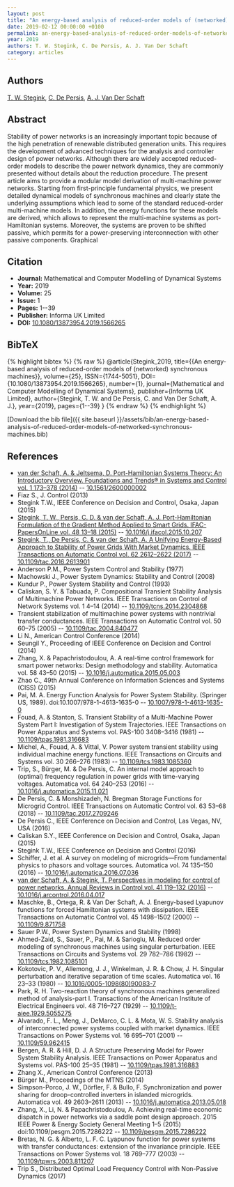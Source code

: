 ```yaml
---
layout: post
title: "An energy-based analysis of reduced-order models of (networked) synchronous machines"
date: 2019-02-12 00:00:00 +0100
permalink: an-energy-based-analysis-of-reduced-order-models-of-networked-synchronous-machines
year: 2019
authors: T. W. Stegink, C. De Persis, A. J. Van Der Schaft
category: articles
---
```

 
## Authors
[T. W. Stegink](authors/tjerk-w-stegink), [C. De Persis](authors/claudio-de-persis), [A. J. Van Der Schaft](authors/arjan-van-der-schaft)
 
## Abstract
 Stability of power networks is an increasingly important topic because of the high penetration of renewable distributed generation units. This requires the development of advanced techniques for the analysis and controller design of power networks. Although there are widely accepted reduced-order models to describe the power network dynamics, they are commonly presented without details about the reduction procedure. The present article aims to provide a modular model derivation of multi-machine power networks. Starting from first-principle fundamental physics, we present detailed dynamical models of synchronous machines and clearly state the underlying assumptions which lead to some of the standard reduced-order multi-machine models. In addition, the energy functions for these models are derived, which allows to represent the multi-machine systems as port-Hamiltonian systems. Moreover, the systems are proven to be shifted passive, which permits for a power-preserving interconnection with other passive components. Graphical 
 
## Citation
- **Journal:** Mathematical and Computer Modelling of Dynamical Systems
- **Year:** 2019
- **Volume:** 25
- **Issue:** 1
- **Pages:** 1--39
- **Publisher:** Informa UK Limited
- **DOI:** [10.1080/13873954.2019.1566265](https://doi.org/10.1080/13873954.2019.1566265)
 
## BibTeX
{% highlight bibtex %}
{% raw %}
@article{Stegink_2019,
  title={{An energy-based analysis of reduced-order models of (networked) synchronous machines}},
  volume={25},
  ISSN={1744-5051},
  DOI={10.1080/13873954.2019.1566265},
  number={1},
  journal={Mathematical and Computer Modelling of Dynamical Systems},
  publisher={Informa UK Limited},
  author={Stegink, T. W. and De Persis, C. and Van Der Schaft, A. J.},
  year={2019},
  pages={1--39}
}
{% endraw %}
{% endhighlight %}
 
[Download the bib file]({{ site.baseurl }}/assets/bib/an-energy-based-analysis-of-reduced-order-models-of-networked-synchronous-machines.bib)
 
## References
- [van der Schaft, A. & Jeltsema, D. Port-Hamiltonian Systems Theory: An Introductory Overview. Foundations and Trends® in Systems and Control vol. 1 173–378 (2014)](port-hamiltonian-systems-theory-an-introductory-overview) -- [10.1561/2600000002](https://doi.org/10.1561/2600000002)
- Fiaz S., J. Control (2013)
- Stegink T.W., IEEE Conference on Decision and Control, Osaka, Japan (2015)
- [Stegink, T. W., Persis, C. D. & van der Schaft, A. J. Port-Hamiltonian Formulation of the Gradient Method Applied to Smart Grids. IFAC-PapersOnLine vol. 48 13–18 (2015)](port-hamiltonian-formulation-of-the-gradient-method-applied-to-smart-grids) -- [10.1016/j.ifacol.2015.10.207](https://doi.org/10.1016/j.ifacol.2015.10.207)
- [Stegink, T., De Persis, C. & van der Schaft, A. A Unifying Energy-Based Approach to Stability of Power Grids With Market Dynamics. IEEE Transactions on Automatic Control vol. 62 2612–2622 (2017)](a-unifying-energy-based-approach-to-stability-of-power-grids-with-market-dynamics) -- [10.1109/tac.2016.2613901](https://doi.org/10.1109/tac.2016.2613901)
- Anderson P.M., Power System Control and Stability (1977)
- Machowski J., Power System Dynamics: Stability and Control (2008)
- Kundur P., Power System Stability and Control (1993)
- Caliskan, S. Y. & Tabuada, P. Compositional Transient Stability Analysis of Multimachine Power Networks. IEEE Transactions on Control of Network Systems vol. 1 4–14 (2014) -- [10.1109/tcns.2014.2304868](https://doi.org/10.1109/tcns.2014.2304868)
- Transient stabilization of multimachine power systems with nontrivial transfer conductances. IEEE Transactions on Automatic Control vol. 50 60–75 (2005) -- [10.1109/tac.2004.840477](https://doi.org/10.1109/tac.2004.840477)
- Li N., American Control Conference (2014)
- Seungil Y., Proceeding of IEEE Conference on Decision and Control (2014)
- Zhang, X. & Papachristodoulou, A. A real-time control framework for smart power networks: Design methodology and stability. Automatica vol. 58 43–50 (2015) -- [10.1016/j.automatica.2015.05.003](https://doi.org/10.1016/j.automatica.2015.05.003)
- Zhao C., 49th Annual Conference on Information Sciences and Systems (CISS) (2015)
- Pai, M. A. Energy Function Analysis for Power System Stability. (Springer US, 1989). doi:10.1007/978-1-4613-1635-0 -- [10.1007/978-1-4613-1635-0](https://doi.org/10.1007/978-1-4613-1635-0)
- Fouad, A. & Stanton, S. Transient Stability of a Multi-Machine Power System Part I: Investigation of System Trajectories. IEEE Transactions on Power Apparatus and Systems vol. PAS-100 3408–3416 (1981) -- [10.1109/tpas.1981.316683](https://doi.org/10.1109/tpas.1981.316683)
- Michel, A., Fouad, A. & Vittal, V. Power system transient stability using individual machine energy functions. IEEE Transactions on Circuits and Systems vol. 30 266–276 (1983) -- [10.1109/tcs.1983.1085360](https://doi.org/10.1109/tcs.1983.1085360)
- Trip, S., Bürger, M. & De Persis, C. An internal model approach to (optimal) frequency regulation in power grids with time-varying voltages. Automatica vol. 64 240–253 (2016) -- [10.1016/j.automatica.2015.11.021](https://doi.org/10.1016/j.automatica.2015.11.021)
- De Persis, C. & Monshizadeh, N. Bregman Storage Functions for Microgrid Control. IEEE Transactions on Automatic Control vol. 63 53–68 (2018) -- [10.1109/tac.2017.2709246](https://doi.org/10.1109/tac.2017.2709246)
- De Persis C., IEEE Conference on Decision and Control, Las Vegas, NV, USA (2016)
- Caliskan S.Y., IEEE Conference on Decision and Control, Osaka, Japan (2015)
- Stegink T.W., IEEE Conference on Decision and Control (2016)
- Schiffer, J. et al. A survey on modeling of microgrids—From fundamental physics to phasors and voltage sources. Automatica vol. 74 135–150 (2016) -- [10.1016/j.automatica.2016.07.036](https://doi.org/10.1016/j.automatica.2016.07.036)
- [van der Schaft, A. & Stegink, T. Perspectives in modeling for control of power networks. Annual Reviews in Control vol. 41 119–132 (2016)](perspectives-in-modeling-for-control-of-power-networks) -- [10.1016/j.arcontrol.2016.04.017](https://doi.org/10.1016/j.arcontrol.2016.04.017)
- Maschke, B., Ortega, R. & Van Der Schaft, A. J. Energy-based Lyapunov functions for forced Hamiltonian systems with dissipation. IEEE Transactions on Automatic Control vol. 45 1498–1502 (2000) -- [10.1109/9.871758](https://doi.org/10.1109/9.871758)
- Sauer P.W., Power System Dynamics and Stability (1998)
- Ahmed-Zaid, S., Sauer, P., Pai, M. & Sarioglu, M. Reduced order modeling of synchronous machines using singular perturbation. IEEE Transactions on Circuits and Systems vol. 29 782–786 (1982) -- [10.1109/tcs.1982.1085101](https://doi.org/10.1109/tcs.1982.1085101)
- Kokotovic, P. V., Allemong, J. J., Winkelman, J. R. & Chow, J. H. Singular perturbation and iterative separation of time scales. Automatica vol. 16 23–33 (1980) -- [10.1016/0005-1098(80)90083-7](https://doi.org/10.1016/0005-1098(80)90083-7)
- Park, R. H. Two-reaction theory of synchronous machines generalized method of analysis-part I. Transactions of the American Institute of Electrical Engineers vol. 48 716–727 (1929) -- [10.1109/t-aiee.1929.5055275](https://doi.org/10.1109/t-aiee.1929.5055275)
- Alvarado, F. L., Meng, J., DeMarco, C. L. & Mota, W. S. Stability analysis of interconnected power systems coupled with market dynamics. IEEE Transactions on Power Systems vol. 16 695–701 (2001) -- [10.1109/59.962415](https://doi.org/10.1109/59.962415)
- Bergen, A. R. & Hill, D. J. A Structure Preserving Model for Power System Stability Analysis. IEEE Transactions on Power Apparatus and Systems vol. PAS-100 25–35 (1981) -- [10.1109/tpas.1981.316883](https://doi.org/10.1109/tpas.1981.316883)
- Zhang X., American Control Conference (2013)
- Bürger M., Proceedings of the MTNS (2014)
- Simpson-Porco, J. W., Dörfler, F. & Bullo, F. Synchronization and power sharing for droop-controlled inverters in islanded microgrids. Automatica vol. 49 2603–2611 (2013) -- [10.1016/j.automatica.2013.05.018](https://doi.org/10.1016/j.automatica.2013.05.018)
- Zhang, X., Li, N. & Papachristodoulou, A. Achieving real-time economic dispatch in power networks via a saddle point design approach. 2015 IEEE Power &amp; Energy Society General Meeting 1–5 (2015) doi:10.1109/pesgm.2015.7286222 -- [10.1109/pesgm.2015.7286222](https://doi.org/10.1109/pesgm.2015.7286222)
- Bretas, N. G. & Alberto, L. F. C. Lyapunov function for power systems with transfer conductances: extension of the invariance principle. IEEE Transactions on Power Systems vol. 18 769–777 (2003) -- [10.1109/tpwrs.2003.811207](https://doi.org/10.1109/tpwrs.2003.811207)
- Trip S., Distributed Optimal Load Frequency Control with Non-Passive Dynamics (2017)


